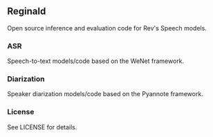 ## Reginald
Open source inference and evaluation code for Rev's Speech models.

### ASR
Speech-to-text models/code based on the WeNet framework.

### Diarization
Speaker diarization models/code based on the Pyannote framework.

### License
See LICENSE for details.
